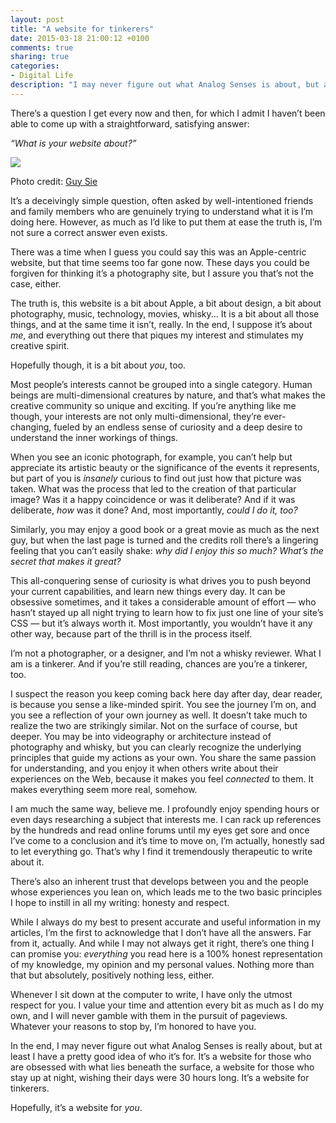 ```yaml
---
layout: post
title: "A website for tinkerers"
date: 2015-03-18 21:00:12 +0100
comments: true
sharing: true
categories: 
- Digital Life
description: "I may never figure out what Analog Senses is about, but at least I know who it’s for."
---
```


There’s a question I get every now and then, for which I admit I haven’t been able to come up with a straightforward, satisfying answer:

_“What is your website about?”_

<p class="extra-width"><img src="https://farm8.staticflickr.com/7608/16854597542_6edebec282_o.jpg"/></p>
<p class="photo-credit">Photo credit: <a href="https://www.flickr.com/photos/guysie/6095265888">Guy Sie</a></p>

It’s a deceivingly simple question, often asked by well-intentioned friends and family members who are genuinely trying to understand what it is I’m doing here. However, as much as I’d like to put them at ease the truth is, I’m not sure a correct answer even exists.

There was a time when I guess you could say this was an Apple-centric website, but that time seems too far gone now. These days you could be forgiven for thinking it’s a photography site, but I assure you that’s not the case, either.

The truth is, this website is a bit about Apple, a bit about design, a bit about photography, music, technology, movies, whisky... It is a bit about all those things, and at the same time it isn’t, really. In the end, I suppose it’s about _me_, and everything out there that piques my interest and stimulates my creative spirit.

Hopefully though, it is a bit about _you_, too.

Most people’s interests cannot be grouped into a single category. Human beings are multi-dimensional creatures by nature, and that’s what makes the creative community so unique and exciting. If you’re anything like me though, your interests are not only multi-dimensional, they’re ever-changing, fueled by an endless sense of curiosity and a deep desire to understand the inner workings of things.

When you see an iconic photograph, for example, you can’t help but appreciate its artistic beauty or the significance of the events it represents, but part of you is _insanely_ curious to find out just how that picture was taken. What was the process that led to the creation of that particular image? Was it a happy coincidence or was it deliberate? And if it was deliberate, _how_ was it done? And, most importantly, _could I do it, too?_

Similarly, you may enjoy a good book or a great movie as much as the next guy, but when the last page is turned and the credits roll there’s a lingering feeling that you can’t easily shake: _why did I enjoy this so much? What’s the secret that makes it great?_

This all-conquering sense of curiosity is what drives you to push beyond your current capabilities, and learn new things every day. It can be obsessive sometimes, and it takes a considerable amount of effort — who hasn’t stayed up all night trying to learn how to fix just one line of your site’s CSS — but it’s always worth it. Most importantly, you wouldn’t have it any other way, because part of the thrill is in the process itself.

I’m not a photographer, or a designer, and I’m not a whisky reviewer. What I am is a tinkerer. And if you’re still reading, chances are you’re a tinkerer, too.

I suspect the reason you keep coming back here day after day, dear reader, is because you sense a like-minded spirit. You see the journey I’m on, and you see a reflection of your own journey as well. It doesn’t take much to realize the two are strikingly similar. Not on the surface of course, but deeper. You may be into videography or architecture instead of photography and whisky, but you can clearly recognize the underlying principles that guide my actions as your own. You share the same passion for understanding, and you enjoy it when others write about their experiences on the Web, because it makes you feel _connected_ to them. It makes everything seem more real, somehow.

I am much the same way, believe me. I profoundly enjoy spending hours or even days researching a subject that interests me. I can rack up references by the hundreds and read online forums until my eyes get sore and once I’ve come to a conclusion and it’s time to move on, I’m actually, honestly sad to let everything go. That’s why I find it tremendously therapeutic to write about it.

There’s also an inherent trust that develops between you and the people whose experiences you lean on, which leads me to the two basic principles I hope to instill in all my writing: honesty and respect.

While I always do my best to present accurate and useful information in my articles, I’m the first to acknowledge that I don’t have all the answers. Far from it, actually. And while I may not always get it right, there’s one thing I can promise you: _everything_ you read here is a 100% honest representation of my knowledge, my opinion and my personal values. Nothing more than that but absolutely, positively nothing less, either. 

Whenever I sit down at the computer to write, I have only the utmost respect for you. I value your time and attention every bit as much as I do my own, and I will never gamble with them in the pursuit of pageviews. Whatever your reasons to stop by, I’m honored to have you.

In the end, I may never figure out what Analog Senses is really about, but at least I have a pretty good idea of who it’s for. It’s a website for those who are obsessed with what lies beneath the surface, a website for those who stay up at night, wishing their days were 30 hours long. It’s a website for tinkerers.

Hopefully, it’s a website for _you_.